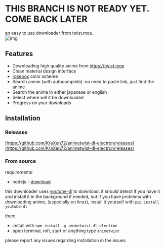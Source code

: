 # THIS BRANCH IS NOT READY YET. COME BACK LATER
an easy to use downloader from twist.moe.  
![img](https://cdn.discordapp.com/attachments/704792091955429426/806973238638542939/Rec_2021_02.04_2042.gif)
## Features
- Downloading high quality anime from https://twist.moe
- Clean material design interface
- [rosebox](https://github.com/KraXen72/rosebox) color scheme
- Search anime (with autocomplete): no need to paste link, just find the anime
- Search the anime in either japanese or english
- Select where will it be downloaded
- Progress on your downloads

## Installation
### Releases
[https://github.com/KraXen72/animetwist-dl-electron/releases](https://github.com/KraXen72/animetwist-dl-electron/releases)

### From source
requirements:
- nodejs - [download](https://nodejs.org/en/)

this downloader uses [youtube-dl](https://youtube-dl.org) to download. it *should* detect if you have it and install it in the background if needed, but if you have problems with downloading anime, (especially on linux), install it yourself with ``pip install youtube-dl``

then:

- install with ``npm install -g animetwist-dl-electron``
- open terminal, rofi, start or anything type ``animetwist``

please report any issues regarding installation in the issues
